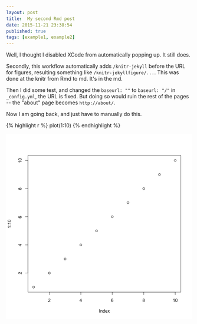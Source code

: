 ```yaml
---
layout: post
title:  My second Rmd post
date: 2015-11-21 23:38:54
published: true
tags: [example1, example2]
---
```


Well, I thought I disabled XCode from automatically popping up. It still does.

Secondly, this workflow automatically adds `/knitr-jekyll` before the URL for figures, resulting something like `/knitr-jekyllfigure/...`. This was done at the knitr from Rmd to md. It's in the md.

Then I did some test, and changed the `baseurl: ""` to `baseurl: "/"` in `_config.yml`, the URL is fixed. But doing so would ruin the rest of the pages -- the "about" page becomes `http://about/`.

Now I am going back, and just have to manually do this.


{% highlight r %}
plot(1:10)
{% endhighlight %}

![plot of chunk unnamed-chunk-1](/figure/source/my-second-rmd-post/2015-11-21-my-second-rmd-post/unnamed-chunk-1-1.png) 
